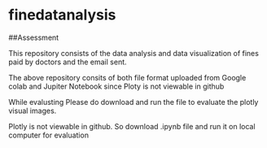 # finedatanalysis

##Assessment

This repository consists of the data analysis and data visualization of fines paid by doctors and the email sent.

The above repository consits of both file format uploaded from Google colab and Jupiter Notebook since Ploty is not viewable in github

While evalusting Please do download and run the file to evaluate the plotly visual images.

Plotly is not viewable in github. So download .ipynb file and run it on local computer for evaluation
